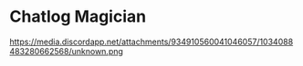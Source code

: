# Chatlog Magician

https://media.discordapp.net/attachments/934910560041046057/1034088483280662568/unknown.png

